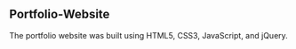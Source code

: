 ## Portfolio-Website
The portfolio website was built using HTML5, CSS3, JavaScript, and jQuery.




